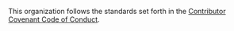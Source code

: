 This organization follows the standards set forth in the [Contributor Covenant Code of Conduct](https://www.contributor-covenant.org/version/2/0/code_of_conduct/).
